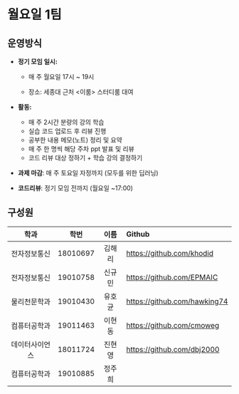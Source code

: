 # 월요일 1팀

## 운영방식

- **정기 모임 일시:**

  - 매 주 월요일 17시 ~ 19시

  - 장소: 세종대 근처 <이룸> 스터디룸 대여

- **활동:**

  - 매 주 2시간 분량의 강의 학습
  - 실습 코드 업로드 후 리뷰 진행
  - 공부한 내용 메모(노트) 정리 및 요약
  - 매 주 한 명씩 해당 주차 ppt 발표 및 리뷰
  - 코드 리뷰 대상 정하기 + 학습 강의 결정하기

- **과제 마감**: 매 주 토요일 자정까지 (모두를 위한 딥러닝)
- **코드리뷰**: 정기 모임 전까지 (월요일 ~17:00)



## 구성원

|      학과      |   학번   |  이름  | Github                    |
| :------------: | :------: | :----: | :------------------------ |
|  전자정보통신  | 18010697 | 김해리 | https://github.com/khodid |
|  전자정보통신  | 19010758 | 신규민 | https://github.com/EPMAIC |
|  물리천문학과  | 19010430 | 유호균 | https://github.com/hawking74 |
|  컴퓨터공학과  | 19011463 | 이현동 | https://github.com/cmoweg |
| 데이터사이언스 | 18011724 | 진현영 | https://github.com/dbj2000 |
| 컴퓨터공학과   | 19010885 | 정주희 | |
